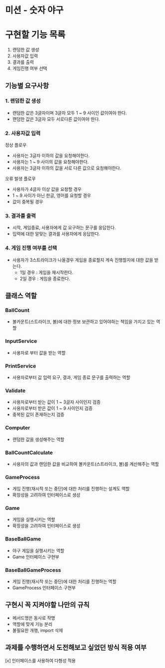 # 미션 - 숫자 야구

# 구현할 기능 목록

1. 랜덤한 값 생성
2. 사용자값 입력
3. 결과를 출력
4. 게임진행 여부 선택

## 기능별 요구사항

### 1. 랜덤한  값 생성

- 랜덤한 값은 3글자이며 3글자 모두 1 ~ 9 사이인 값이여야 한다.
- 랜덤한 값은 3글자 모두 서로다른 값이여야 한다.

### 2. 사용자값 입력

정상 플로우

- 사용자는 3글자 이하의 값을 요청해야한다.
- 사용자는 1 ~ 9 사이의 값을 요청해야한다.
- 사용자는 3글자 이하의 값을 서로 다른 값으로 요청해야한다.

오류 발생 플로우

- 사용자가 4글자 이상 값을 요청할 경우
- 1 ~ 9 사이가 아닌 한글, 영어를 요청할 경우
- 값이 중복될 경우

### 3. 결과를 출력

- 시작, 게임종료, 사용자에게 값 요구하는 문구를 응답한다.
- 입력에 대한  알맞는 결과를 사용자에게 응답한다.

### 4. 게임 진행 여부를 선택

- 사용자가 3스트라이크가 나올경우 게임을 종료할지 계속 진행할지에 대한 값을 받는다.
    - 1일 경우 : 게임을 재시작한다.
    - 2일 경우 : 게임을 종료한다.


## 클래스 역할

### BallCount
- 볼카운트(스트라이크, 볼)에 대한 정보 보관하고 있어야하는 책임을 가지고 있는 역할 

### InputService

- 사용자로 부터 값을 받는 역할

### PrintService

- 사용자로부터 값 입력 요구, 결과, 게임 종료 문구를 출력하는 역할

### Validate

- 사용자로부터 받는 값이 1 ~ 3글자 사이인지 검증
- 사용자로부터 받은 값이 1 ~ 9 사이인지 검증
- 중복된 값이 존재하는지 검증

### Computer

- 랜덤한 값을 생성해주는 역할

### BallCountCalculate

- 사용자의 값과 랜덤한 값을 비교하여 볼카운트(스트라이크, 볼)를 계산해주는 역할

### GameProcess

- 게임 진행(재시작 또는 중단)에 대한 처리를 진행하는 설계도 역할
- 확장성을 고려하여 인터페이스로 생성

### Game

- 게임을 실행시키는 역할 
- 확장성을 고려하여 인터페이스로 생성

### BaseBallGame

- 야구 게임을 실행시키는 역할
- Game 인터페이스 구현부
 
### BaseBallGameProcess

- 게임 진행(재시작 또는 중단)에 대한 처리를 진행하는 역할
- GameProcess 인터페이스 구현부

## 구현시 꼭 지켜야할 나만의 규칙

- 메서드명은 동사로 작명
- 역할에 맞게 기능 분리
- 불필요한 개행, import 삭제

## 과제를 수행하면서 도전해보고 싶었던 방식 적용 여부

[x] 인터페이스를 사용하여 다형성 적용